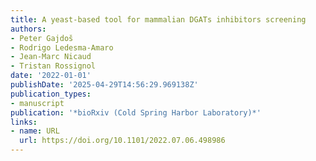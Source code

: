 ```yaml
---
title: A yeast-based tool for mammalian DGATs inhibitors screening
authors:
- Peter Gajdoš
- Rodrigo Ledesma‐Amaro
- Jean‐Marc Nicaud
- Tristan Rossignol
date: '2022-01-01'
publishDate: '2025-04-29T14:56:29.969138Z'
publication_types:
- manuscript
publication: '*bioRxiv (Cold Spring Harbor Laboratory)*'
links:
- name: URL
  url: https://doi.org/10.1101/2022.07.06.498986
---
```

